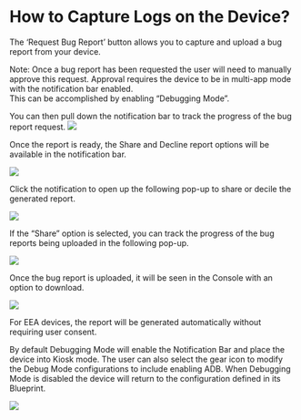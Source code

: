 # How to Capture Logs on the Device?

The ‘Request Bug Report’ button allows you to capture and upload a bug report from your device.

Note: Once a bug report has been requested the user will need to manually approve this request. Approval requires the device to be in multi-app mode with the notification bar enabled.  
This can be accomplished by enabling “Debugging Mode”.

You can then pull down the notification bar to track the progress of the bug report request. ![](https://lh4.googleusercontent.com/HV6Thz92ClPxo-LcNXz0Sha1F5mQKsc_3q73QmM6_pvPITB1c4Yap8HxakEujCeY64pS1qIEeHrPU6JjEzWfKwbEN06G7u1xzdoGWUNNCT8EAlauEEQ4DWRJyypQE1M0A0V36wn_)

Once the report is ready, the Share and Decline report options will be available in the notification bar.

  

![](https://lh3.googleusercontent.com/D7gEXob_29osO8mIC15VE0M92Ghq185EeuV5iZ13ia_fBIqgBH0ieEpxKDQ-fokDf8YZ_aLwggeVpmBM4OvM0UAsWboh-ozv-D4aSrPuTruaZucyOt_T7Hng3HOFyQPZLrAKyJY4)

  

Click the notification to open up the following pop-up to share or decile the generated report.

  

![](https://lh5.googleusercontent.com/9rSDr9bhpYA_Q68h4t2YOyXSjNlivQ18uzOa44u-4hW_8WqHWvdgkhpqxwis2-amJAIFbw09hpm9QrnOcTHrkBz_nnvicMxrLbAR33eHpbIjG1Q-x1wrhMYXenKqP2l-Xtw0rk0n)

  

If the “Share” option is selected, you can track the progress of the bug reports being uploaded in the following pop-up.

![](https://lh3.googleusercontent.com/zu8aPgTLxumqLR7NsliYhcOLs6PX_LoyXaW65htAVDzeFKHspSOezUEXShqiTAk8sCnKXr5jliFuSJQG48c08IQYVqFTC_fFK6SE9bPWMdk67MLgHpGDt1mscUns7BUnCNThlY-M)

  

Once the bug report is uploaded, it will be seen in the Console with an option to download.

![](https://lh6.googleusercontent.com/mAWDIkyYuua1nCaW_A32FkRofZBfgxohWP1HaWOLnsnpjNnsRUjVz6rDSTrScxTnagMe7DMnmPvM-TyFrFChai-3_xDj2HBT31y3NTmuRWgwN6gZux6Jw2lo1WXICZVeTCuBGSv7)

For EEA devices, the report will be generated automatically without requiring user consent.

By default Debugging Mode will enable the Notification Bar and place the device into Kiosk mode. The user can also select the gear icon to modify the Debug Mode configurations to include enabling ADB. When Debugging Mode is disabled the device will return to the configuration defined in its Blueprint.

![](https://lh5.googleusercontent.com/VW-hFQ0hSJab8qfE7J21xYGdkRfkrpTvhBSaQ8Qzp5_OAQiyKh1rSOAlpjRMyxKPWBAuqLqv1bcNUGPMQb4mAR0VnumLzwC2HDZ6Kk3hniCwp46L_jhVoNKpVPjtYPrWnXZvr152)